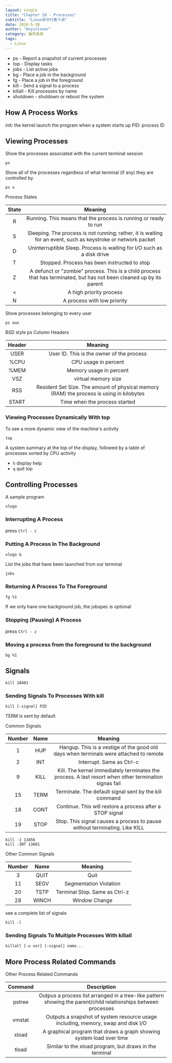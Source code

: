 ```yaml
---
layout: single
title: "Chapter 10 - Processes"
subtitle: "Linux命令行第十讲"
date: 2016-5-10
author: "Anyinlover"
category: 操作系统
tags:
  - Linux
---
```


- ps - Report a snapshot of current processes
- top - Display tasks
- jobs - List active jobs
- bg - Place a job in the background
- fg - Place a job in the foreground
- kill - Send a signal to a process
- killall - Kill processes by name
- shutdown - shutdown or reboot the system

## How A Process Works

init: the kernel launch the program when a system starts up
PID: process ID

## Viewing Processes

Show the processes associated with the current terminal session

    ps

Show all of the processes regardless of what terminal (if any) they are controlled by.

    ps x

Process States

| State |                                                        Meaning                                                        |
| :---: | :-------------------------------------------------------------------------------------------------------------------: |
|   R   |                            Running. This means that the process is running or ready to run                            |
|   S   |     Sleeping. The process is not running; rather, it is waiting for an event, such as keystroke or network packet     |
|   D   |                        Uninterruptible Sleep. Process is waiting for I/O such as a disk drive                         |
|   T   |                                     Stopped. Process has been instructed to stop                                      |
|   Z   | A defunct or "zombie" process. This is a child process that has terminated, but has not been cleaned up by its parent |
|   <   |                                                A high priority process                                                |
|   N   |                                              A process with low priority                                              |

Show processes belonging to every user

    ps aux

BSD style ps Column Headers

| Header |                                         Meaning                                          |
| :----: | :--------------------------------------------------------------------------------------: |
|  USER  |                        User ID. This is the owner of the process                         |
|  %CPU  |                                   CPU usage in percent                                   |
|  %MEM  |                                 Memory usage in percent                                  |
|  VSZ   |                                   virtual memory size                                    |
|  RSS   | Resident Set Size. The amount of physical memory (RAM) the process is using in kilobytes |
| START  |                              Time when the process started                               |

### Viewing Processes Dynamically With top

To see a more dynamic view of the machine's activity

    top

A system summary at the top of the display, followed by a table of processes sorted by CPU activity

- `h` display help
- `q` quit top

## Controlling Processes

A sample program

    xlogo

### Interrupting A Process

press `Ctrl - c`

### Putting A Process In The Background

    xlogo &

List the jobs that have been launched from our terminal

    jobs

### Returning A Process To The Foreground

    fg %1

If we only have one background job, the jobspec is optional

### Stopping (Pausing) A Process

press `Ctrl - z`

### Moving a process from the foreground to the background

    bg %1

## Signals

    kill 28401

### Sending Signals To Processes With kill

    kill [-signal] PID

TERM is sent by default

Common Signals

| Number | Name |                                                Meaning                                                |
| :----: | :--: | :---------------------------------------------------------------------------------------------------: |
|   1    | HUP  |         Hangup. This is a vestige of the good old days when terminals were attached to remote         |
|   2    | INT  |                                       Interrupt. Same as Ctrl-c                                       |
|   9    | KILL | Kill. The kernel immediately terminates the process. A last resort when other termination signas fail |
|   15   | TERM |                        Terminate. The default signal sent by the kill command                         |
|   18   | CONT |                       Continue. This will restore a process after a STOP signal                       |
|   19   | STOP |              Stop. This signal causes a process to pause without terminating. Like KILL               |

    kill -1 13456
    kill -INT 13601

Other Common Signals

| Number | Name  |            Meaning            |
| :----: | :---: | :---------------------------: |
|   3    | QUIT  |             Quit              |
|   11   | SEGV  |    Segmentation Violation     |
|   20   | TSTP  | Terminal Stop. Same as Ctrl-z |
|   28   | WINCH |         Window Change         |

see a complete list of signals

    kill -l

### Sending Signals To Multiple Processes With killall

    killall [-u usr] [-signal] name...

## More Process Related Commands

Other Process Related Commands

| Command |                                                  Description                                                   |
| :-----: | :------------------------------------------------------------------------------------------------------------: |
| pstree  | Outpus a process list arranged in a tree-like pattern showing the parent/child relationships between processes |
| vmstat  |                Outputs a snapshot of system resource usage including, memory, swap and disk I/O                |
|  xload  |                      A graphical program that draws a graph showing system load over time                      |
|  tload  |                            Similar to the xload program, but draws in the terminal                             |
